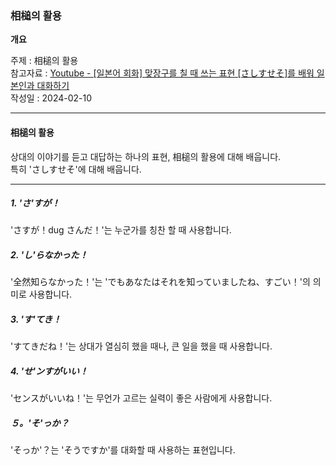 ### 相槌의 활용

**개요**

주제 : 相槌의 활용<br>
참고자료 : [Youtube - [일본어 회화] 맞장구를 칠 때 쓰는 표현 [さしすせそ]를 배워 일본인과 대화하기 ](https://youtu.be/CP4MQ4-eaP8?si=C5sbLK-DaiJSDSv7)<br>
작성일 : 2024-02-10<br>

---

#### 相槌의 활용

상대의 이야기를 듣고 대답하는 하나의 표현, 相槌의 활용에 대해 배웁니다.<br>
특히 'さしすせそ'에 대해 배웁니다.<br>

---

##### 1. 'さ'すが！

'さすが！dug さんだ！'는 누군가를 칭찬 할 때 사용합니다.<br>

##### 2. 'し'らなかった！

'全然知らなかった！'는 'でもあなたはそれを知っていましたね、すごい！'의 의미로 사용합니다.<br>

##### 3. 'す'てき！

'すてきだね！'는 상대가 열심히 했을 때나, 큰 일을 했을 때 사용합니다.<br>

##### 4. 'せ'ンすがいい！

'センスがいいね！'는 무언가 고르는 실력이 좋은 사람에게 사용합니다.<br>

##### ５。'そ'っか？

'そっか'？는 'そうですか'를 대화할 때 사용하는 표현입니다.<br>
